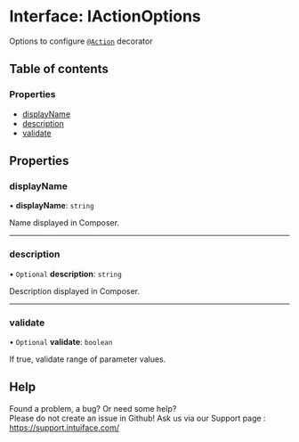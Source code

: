 # Interface: IActionOptions

Options to configure [`@Action`](../README.md#action) decorator

## Table of contents

### Properties

- [displayName](IActionOptions.md#displayname)
- [description](IActionOptions.md#description)
- [validate](IActionOptions.md#validate)

## Properties

### displayName

• **displayName**: `string`

Name displayed in Composer.

___

### description

• `Optional` **description**: `string`

Description displayed in Composer.

___

### validate

• `Optional` **validate**: `boolean`

If true, validate range of parameter values.


## Help
Found a problem, a bug? Or need some help?  
Please do not create an issue in Github! Ask us via our Support page : https://support.intuiface.com/